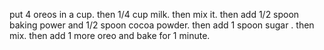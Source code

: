 put 4 oreos in a cup.
then 1/4 cup milk.
then mix it.
then add 1/2 spoon baking power and 1/2 spoon cocoa powder.
then add 1 spoon sugar .
then mix.
then add 1 more oreo and bake for 1 minute.